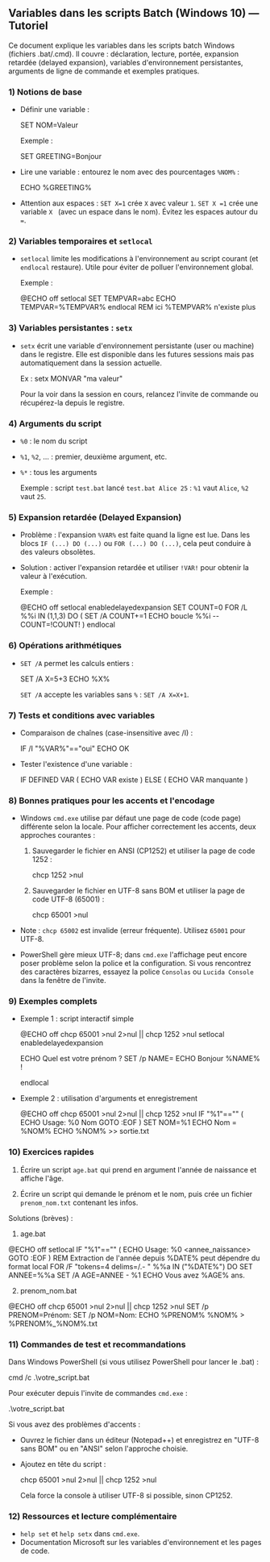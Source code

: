 ## Variables dans les scripts Batch (Windows 10) — Tutoriel

Ce document explique les variables dans les scripts batch Windows (fichiers .bat/.cmd). Il couvre : déclaration, lecture, portée, expansion retardée (delayed expansion), variables d'environnement persistantes, arguments de ligne de commande et exemples pratiques.

### 1) Notions de base

- Définir une variable :

  SET NOM=Valeur

  Exemple :

  SET GREETING=Bonjour

- Lire une variable : entourez le nom avec des pourcentages `%NOM%` :

  ECHO %GREETING%

- Attention aux espaces : `SET X=1` crée `X` avec valeur `1`. `SET X =1` crée une variable `X ` (avec un espace dans le nom). Évitez les espaces autour du `=`.

### 2) Variables temporaires et `setlocal`

- `setlocal` limite les modifications à l'environnement au script courant (et `endlocal` restaure). Utile pour éviter de polluer l'environnement global.

  Exemple :

  @ECHO off
  setlocal
  SET TEMPVAR=abc
  ECHO TEMPVAR=%TEMPVAR%
  endlocal
  REM ici %TEMPVAR% n'existe plus

### 3) Variables persistantes : `setx`

- `setx` écrit une variable d'environnement persistante (user ou machine) dans le registre. Elle est disponible dans les futures sessions mais pas automatiquement dans la session actuelle.

  Ex : setx MONVAR "ma valeur"

  Pour la voir dans la session en cours, relancez l'invite de commande ou récupérez-la depuis le registre.

### 4) Arguments du script

- `%0` : le nom du script
- `%1`, `%2`, ... : premier, deuxième argument, etc.
- `%*` : tous les arguments

  Exemple : script `test.bat` lancé `test.bat Alice 25` : `%1` vaut `Alice`, `%2` vaut `25`.

### 5) Expansion retardée (Delayed Expansion)

- Problème : l'expansion `%VAR%` est faite quand la ligne est lue. Dans les blocs `IF (...) DO (...)` ou `FOR (...) DO (...)`, cela peut conduire à des valeurs obsolètes.

- Solution : activer l'expansion retardée et utiliser `!VAR!` pour obtenir la valeur à l'exécution.

  Exemple :

  @ECHO off
  setlocal enabledelayedexpansion
  SET COUNT=0
  FOR /L %%i IN (1,1,3) DO (
    SET /A COUNT+=1
    ECHO boucle %%i -- COUNT=!COUNT!
  )
  endlocal

### 6) Opérations arithmétiques

- `SET /A` permet les calculs entiers :

  SET /A X=5+3
  ECHO %X%

  `SET /A` accepte les variables sans `%` : `SET /A X=X+1`.

### 7) Tests et conditions avec variables

- Comparaison de chaînes (case-insensitive avec /I) :

  IF /I "%VAR%"=="oui" ECHO OK

- Tester l'existence d'une variable :

  IF DEFINED VAR ( ECHO VAR existe ) ELSE ( ECHO VAR manquante )

### 8) Bonnes pratiques pour les accents et l'encodage

- Windows `cmd.exe` utilise par défaut une page de code (code page) différente selon la locale. Pour afficher correctement les accents, deux approches courantes :

  1) Sauvegarder le fichier en ANSI (CP1252) et utiliser la page de code 1252 :

     chcp 1252 >nul

  2) Sauvegarder le fichier en UTF-8 sans BOM et utiliser la page de code UTF-8 (65001) :

     chcp 65001 >nul

- Note : `chcp 65002` est invalide (erreur fréquente). Utilisez `65001` pour UTF-8.
- PowerShell gère mieux UTF-8; dans `cmd.exe` l'affichage peut encore poser problème selon la police et la configuration. Si vous rencontrez des caractères bizarres, essayez la police `Consolas` ou `Lucida Console` dans la fenêtre de l'invite.

### 9) Exemples complets

- Exemple 1 : script interactif simple

  @ECHO off
  chcp 65001 >nul 2>nul || chcp 1252 >nul
  setlocal enabledelayedexpansion

  ECHO Quel est votre prénom ?
  SET /p NAME=
  ECHO Bonjour %NAME% !

  endlocal

- Exemple 2 : utilisation d'arguments et enregistrement

  @ECHO off
  chcp 65001 >nul 2>nul || chcp 1252 >nul
  IF "%1"=="" (
    ECHO Usage: %0 Nom
    GOTO :EOF
  )
  SET NOM=%1
  ECHO Nom = %NOM%
  ECHO %NOM% >> sortie.txt

### 10) Exercices rapides

1) Écrire un script `age.bat` qui prend en argument l'année de naissance et affiche l'âge.

2) Écrire un script qui demande le prénom et le nom, puis crée un fichier `prenom_nom.txt` contenant les infos.

Solutions (brèves) :

1) age.bat

  @ECHO off
  setlocal
  IF "%1"=="" (
    ECHO Usage: %0 <annee_naissance>
    GOTO :EOF
  )
  REM Extraction de l'année depuis %DATE% peut dépendre du format local
  FOR /F "tokens=4 delims=/.- " %%a IN ("%DATE%") DO SET ANNEE=%%a
  SET /A AGE=ANNEE - %1
  ECHO Vous avez %AGE% ans.

2) prenom_nom.bat

  @ECHO off
  chcp 65001 >nul 2>nul || chcp 1252 >nul
  SET /p PRENOM=Prénom: 
  SET /p NOM=Nom: 
  ECHO %PRENOM% %NOM% > %PRENOM%_%NOM%.txt

### 11) Commandes de test et recommandations

Dans Windows PowerShell (si vous utilisez PowerShell pour lancer le .bat) :

  cmd /c .\votre_script.bat

Pour exécuter depuis l'invite de commandes `cmd.exe` :

  .\votre_script.bat

Si vous avez des problèmes d'accents :

- Ouvrez le fichier dans un éditeur (Notepad++) et enregistrez en "UTF-8 sans BOM" ou en "ANSI" selon l'approche choisie.
- Ajoutez en tête du script :

  chcp 65001 >nul 2>nul || chcp 1252 >nul

  Cela force la console à utiliser UTF-8 si possible, sinon CP1252.

### 12) Ressources et lecture complémentaire

- `help set` et `help setx` dans `cmd.exe`.
- Documentation Microsoft sur les variables d'environnement et les pages de code.

